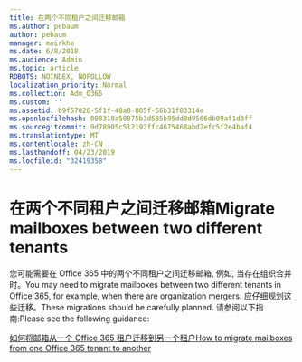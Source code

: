 ```yaml
---
title: 在两个不同租户之间迁移邮箱
ms.author: pebaum
author: pebaum
manager: mnirkhe
ms.date: 6/8/2018
ms.audience: Admin
ms.topic: article
ROBOTS: NOINDEX, NOFOLLOW
localization_priority: Normal
ms.collection: Adm_O365
ms.custom: ''
ms.assetid: b9f57026-5f1f-48a8-805f-56b31f83314e
ms.openlocfilehash: 008318a50875b3d585b95dd8d9566db09af1d3ff
ms.sourcegitcommit: 9d78905c512192ffc4675468abd2efc5f2e4baf4
ms.translationtype: MT
ms.contentlocale: zh-CN
ms.lasthandoff: 04/23/2019
ms.locfileid: "32419358"
---
```

# <a name="migrate-mailboxes-between-two-different-tenants"></a><span data-ttu-id="b6ef0-102">在两个不同租户之间迁移邮箱</span><span class="sxs-lookup"><span data-stu-id="b6ef0-102">Migrate mailboxes between two different tenants</span></span>

<span data-ttu-id="b6ef0-103">您可能需要在 Office 365 中的两个不同租户之间迁移邮箱, 例如, 当存在组织合并时。</span><span class="sxs-lookup"><span data-stu-id="b6ef0-103">You may need to migrate mailboxes between two different tenants in Office 365, for example, when there are organization mergers.</span></span> <span data-ttu-id="b6ef0-104">应仔细规划这些迁移。</span><span class="sxs-lookup"><span data-stu-id="b6ef0-104">These migrations should be carefully planned.</span></span> <span data-ttu-id="b6ef0-105">请参阅以下指南:</span><span class="sxs-lookup"><span data-stu-id="b6ef0-105">Please see the following guidance:</span></span>
  
[<span data-ttu-id="b6ef0-106">如何将邮箱从一个 Office 365 租户迁移到另一个租户</span><span class="sxs-lookup"><span data-stu-id="b6ef0-106">How to migrate mailboxes from one Office 365 tenant to another</span></span>](https://support.office.com/article/how-to-migrate-mailboxes-from-one-office-365-tenant-to-another-65af7d77-3e79-44d4-9173-04fd991358b7)
  

